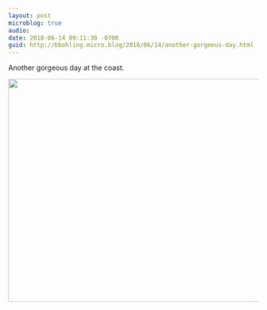 ```yaml
---
layout: post
microblog: true
audio: 
date: 2018-06-14 09:11:30 -0700
guid: http://bbohling.micro.blog/2018/06/14/another-gorgeous-day.html
---
```

Another gorgeous day at the coast.

<img src="http://micro.brandonbohling.com/uploads/2018/4d323eef3a.jpg" width="600" height="449" />
